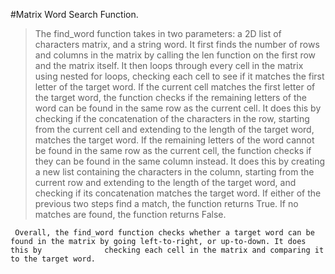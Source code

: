 #Matrix Word Search Function.
   > The find_word function takes in two parameters: a 2D list of characters matrix, and a string word.
   > It first finds the number of rows and columns in the matrix by calling the len function on the first row and the matrix itself.
   > It then loops through every cell in the matrix using nested for loops, checking each cell to see if it matches the first letter of the target word.
   > If the current cell matches the first letter of the target word, the function checks if the remaining letters of the word can be found in the same row      as the current cell. It does this by checking if the concatenation of the characters in the row, starting from the current cell and extending to the        length of the target word, matches the target word.
   > If the remaining letters of the word cannot be found in the same row as the current cell, the function checks if they can be found in the same column      instead. It does this by creating a new list containing the characters in the column, starting from the current row and extending to the length of the      target word, and checking if its concatenation matches the target word.
   > If either of the previous two steps find a match, the function returns True.
   > If no matches are found, the function returns False.

     Overall, the find_word function checks whether a target word can be found in the matrix by going left-to-right, or up-to-down. It does this by              checking each cell in the matrix and comparing it to the target word.
